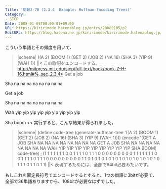 ```yaml
---
Title: '問題2-70 (2.3.4  Example: Huffman Encoding Trees)'
Category:
- SICP
Date: 2008-01-05T00:00:01+09:00
URL: https://kiririmode.hatenablog.jp/entry/20080105/p2
EditURL: https://blog.hatena.ne.jp/kiririmode/kiririmode.hatenablog.jp/atom/entry/8454420450078215761
---
```



こういう単語とその頻度を用いて、
>|scheme|
((A 2) (BOOM 1) (GET 2) (JOB 2) (NA 16) (SHA 3) (YIP 9) (WAH 1))
||<
この歌詞をエンコードする。
>http://mitpress.mit.edu/sicp/full-text/book/book-Z-H-16.html#%_sec_2.3.4>
Get a job

Sha na na na na na na na na

Get a job

Sha na na na na na na na na

Wah yip yip yip yip yip yip yip yip yip

Sha boom
<<
実行すると、こんな結果が得られました。
>|scheme|
(define code-tree
  (generate-huffman-tree '((A 2) (BOOM 1) (GET 2) (JOB 2)
			   (NA 16) (SHA 3) (YIP 9) (WAH 1))))
(encode '(GET A JOB 
	      SHA NA NA NA NA NA NA NA NA 
	      GET A JOB 
	      SHA NA NA NA NA NA NA NA NA 
	      WAH YIP YIP YIP YIP YIP YIP YIP YIP YIP 
	      SHA BOOM) 
	code-tree)
; (1 1 1 1 1 1 1 0 0 1 1 1 1 0 1 1 1 0 0 0 0 0 0 0 0 0 1 1 1 1 1 1 1 0 0 1 1 1 1 0 1 1 1 0 0 0 0 0 0 0 0 0 1 1 0 1 0 1 0 1 0 1 0 1 0 1 0 1 0 1 0 1 0 1 0 1 1 1 0 1 1 0 1 1)
||<
表現するためには、全部で84bit必要みたいです。


もしこれを固定長符号でエンコードするとすると、1つの単語に3bitが必要で、全部で36単語ありますから、108bitが必要なはずでした。
